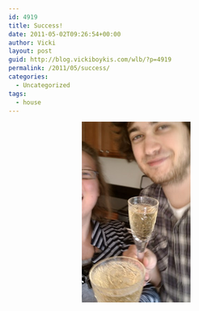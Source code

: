```yaml
---
id: 4919
title: Success!
date: 2011-05-02T09:26:54+00:00
author: Vicki
layout: post
guid: http://blog.vickiboykis.com/wlb/?p=4919
permalink: /2011/05/success/
categories:
  - Uncategorized
tags:
  - house
---
```

<p style="text-align: center;">
  <a href="https://raw.githubusercontent.com/veekaybee/wlb/gh-pages/assets/images/2011/05/IMAG0775.jpg"><img class="aligncenter size-full wp-image-4920" title="IMAG0775" src="https://raw.githubusercontent.com/veekaybee/wlb/gh-pages/assets/images/2011/05/IMAG0775.jpg" alt="" width="215" height="358" /></a>
</p>